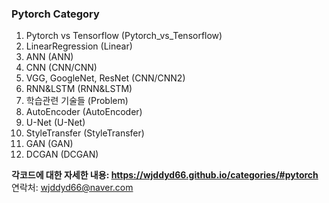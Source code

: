 ### Pytorch Category

1. Pytorch vs Tensorflow (Pytorch_vs_Tensorflow)
2. LinearRegression (Linear)
3. ANN (ANN)
4. CNN (CNN/CNN)
5. VGG, GoogleNet, ResNet (CNN/CNN2)
6. RNN&LSTM (RNN&LSTM)
7. 학습관련 기술들 (Problem)
8. AutoEncoder (AutoEncoder)
9. U-Net (U-Net)
10. StyleTransfer (StyleTransfer)
11. GAN (GAN)
12. DCGAN (DCGAN)

**각코드에 대한 자세한 내용: <https://wjddyd66.github.io/categories/#pytorch>**  
연락처: wjddyd66@naver.com  
